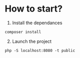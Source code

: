 # How to start?

1. Install the dependances

```terminal
composer install
```

2. Launch the project

```terminal
php -S localhost:8080 -t public 
```
